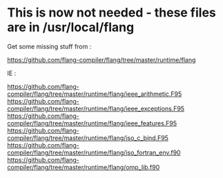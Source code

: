 # This is now not needed - these files are in /usr/local/flang

Get some missing stuff from :

https://github.com/flang-compiler/flang/tree/master/runtime/flang


IE :

https://github.com/flang-compiler/flang/tree/master/runtime/flang/ieee_arithmetic.F95
https://github.com/flang-compiler/flang/tree/master/runtime/flang/ieee_exceptions.F95
https://github.com/flang-compiler/flang/tree/master/runtime/flang/ieee_features.F95
https://github.com/flang-compiler/flang/tree/master/runtime/flang/iso_c_bind.F95
https://github.com/flang-compiler/flang/tree/master/runtime/flang/iso_fortran_env.f90
https://github.com/flang-compiler/flang/tree/master/runtime/flang/omp_lib.f90
